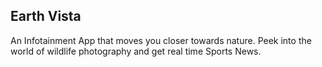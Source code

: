 ## Earth Vista
An Infotainment App that moves you closer towards nature.
Peek into the world of wildlife photography and get real time Sports News.
